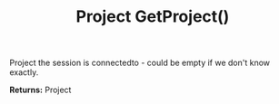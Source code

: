 ﻿---
uid: crmscript_ref_NSChatSessionEntity_GetProject
title: Project GetProject()
intellisense: NSChatSessionEntity.GetProject
keywords: NSChatSessionEntity, GetProject
so.topic: reference
---

Project the session is connectedto - could be empty if we don't know exactly.

**Returns:** Project



